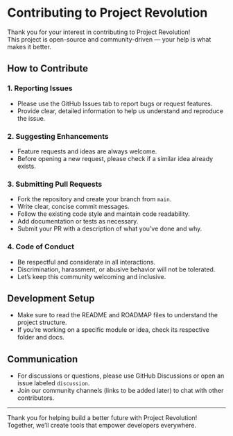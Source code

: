 # Contributing to Project Revolution

Thank you for your interest in contributing to Project Revolution!  
This project is open-source and community-driven — your help is what makes it better.

## How to Contribute

### 1. Reporting Issues
- Please use the GitHub Issues tab to report bugs or request features.
- Provide clear, detailed information to help us understand and reproduce the issue.

### 2. Suggesting Enhancements
- Feature requests and ideas are always welcome.
- Before opening a new request, please check if a similar idea already exists.

### 3. Submitting Pull Requests
- Fork the repository and create your branch from `main`.
- Write clear, concise commit messages.
- Follow the existing code style and maintain code readability.
- Add documentation or tests as necessary.
- Submit your PR with a description of what you’ve done and why.

### 4. Code of Conduct
- Be respectful and considerate in all interactions.
- Discrimination, harassment, or abusive behavior will not be tolerated.
- Let’s keep this community welcoming and inclusive.

## Development Setup

- Make sure to read the README and ROADMAP files to understand the project structure.
- If you’re working on a specific module or idea, check its respective folder and docs.

## Communication

- For discussions or questions, please use GitHub Discussions or open an issue labeled `discussion`.
- Join our community channels (links to be added later) to chat with other contributors.

---

Thank you for helping build a better future with Project Revolution!  
Together, we’ll create tools that empower developers everywhere.
